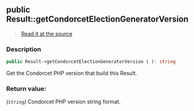 ## public Result::getCondorcetElectionGeneratorVersion

> [Read it at the source](https://github.com/julien-boudry/Condorcet/blob/master/src/Result.php#L343)

### Description    

```php
public Result->getCondorcetElectionGeneratorVersion ( ): string
```

Get the Condorcet PHP version that build this Result.
    

### Return value:   

*(`string`)* Condorcet PHP version string format.

